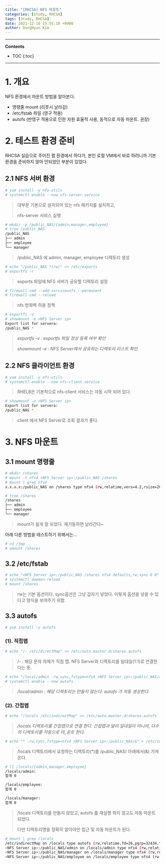 ```yaml
---
title: "[RHCSA] NFS 마운트"
categories: [Study, RHCSA]
tags: [Study, RHCSA]
date: 2021-12-16 15:55:18 +0900
author: DongHyun Kim
---
```


---
**Contents**
* TOC
{:toc}
---

# 1. 개요

NFS 환경에서 마운트 방법을 알아본다.

- 명령줄 mount (리붓시 날라감)
- /etc/fstab 파일 (영구 적용)
- autofs (반영구 적용으로 인한 자원 효율적 사용, 동적으로 자동 마운트. 권장)



# 2. 테스트 환경 준비

RHCSA 실습으로 주어진 랩 환경에서 하다가, 본인 로컬 VM에서 바로 하려니까 기본 환경을 준비하지 않아 안되었던 부분이 있었다.



## 2.1 NFS 서버 환경

```bash
# yum install -y nfs-utils
# systemctl enable --now nfs-server.service
```

> 대부분 기본으로 설치되어 있는 nfs 패키지를 설치하고,
>
> nfs-server 서비스 실행



```bash
# mkdir -p /public_NAS/{admin,manager,employee}
# tree /public_NAS
/public_NAS
├── admin
├── employee
└── manager
```

> /public_NAS 에 admin, manager, employee 디렉토리 생성



```bash
# echo "/public_NAS *(rw)" >> /etc/exports
# exportfs -r
```

> exports 파일에 NFS 서버가 공유할 디렉토리 설정



```bash
# firewall-cmd --add-service=nfs --permanent
# firewall-cmd --reload
```

> nfs 방화벽 허용 정책



```bash
# exportfs -v
# showmount -e <NFS Server ip>
Export list for servera:
/public_NAS *
```

> _exportfs -v : exportfs 파일 정상 등록 여부 확인_
>
> _showmount -e : NFS Server에서 공유하는 디렉토리 리스트 확인_



## 2.2 NFS 클라이언트 환경

```bash
# yum install -y nfs-utils
# systemctl enable --now nfs-client.service
```

> RHEL8은 기본적으로 nfs-client 서비스는 자동 시작 되어 있다.



```bash
# showmount -e <NFS Server ip>
Export list for servera:
/public_NAS *
```

> client 에서 NFS Server로 조회 결과가 좋다.



# 3. NFS 마운트

## 3.1 mount 명령줄

```bash
# mkdir /shares
# mount -t nfs4 <NFS Server ip>:/public_NAS /shares
# mount | grep nfs4
x.x.x.x:/public_NAS on /shares type nfs4 (rw,relatime,vers=4.2,rsize=262144,wsize=262144,namlen=255,hard,proto=tcp,timeo=600,retrans=2,sec=sys,clientaddr=x.x.x.x,local_lock=none,addr=x.x.x.x)

# tree /shares
/shares
├── admin
├── employee
└── manager
```

> mount가 쉽게 잘 되었다. 재기동하면 날라간다~



아래 다른 방법을 테스트하기 위해서는...

```bash
# cd /tmp
# umount /shares
```



## 3.2 /etc/fstab

```bash
# echo "<NFS Server ip>:/public_NAS /shares nfs4 defaults,rw,sync 0 0" >> /etc/fstab
# systemctl daemon-reload
# mount /shares
```

> rw는 기본 옵션이다. sync옵션은 그냥 갑자기 넣었다. 이렇게 옵션을 넣을 수 있다고 양식을 보여주기 위함.



## 3.3 autofs

```bash
# yum install -y autofs
```



### (1). 직접맵

```bash
# echo "/- /etc/directMap" >> /etc/auto.master.d/shares.autofs
```

> /- : 해당 문자 자체가 직접 맵. NFS Server와 디렉토리를 일대일(1:1)로 연결한다는 뜻.



```bash
# echo "/local/admin -rw,sync,fstype=nfs4 <NFS Server ip>:/public_NAS/admin" > /etc/directMap
# systemctl enable --now autofs
```

> _/local/admin : 해당 디렉토리는 만들지 않는다. autofs 가 자동 생성한다._



### (2). 간접맵

```bash
# echo "/locals /etc/indirectMap" >> /etc/auto.master.d/shares.autofs
```

> _/locals 디렉토리를 간접맵으로 연결 한다. 간접맵과 달리 일대일이 아니라, 다수의 디렉토리를 자동으로 마_운트 한다._



```bash
# echo "* -rw,sync,fstype=nfs4 <NFS Server ip>:/public_NAS/&" > /etc/indirectMap
```

> /locals 디렉토리에서 요청하는 디렉토리(*)를 /public_NAS/ 아래에서(&) 가져온다.



```bash
# ll /locals/{admin,manager,employee}
/locals/admin:
합계 0

/locals/employee:
합계 0

/locals/manager:
합계 0
```

> /locals 디렉토리를 만들지 않았고, autofs 를 재실행 하지 않고도 자동 마운트 되었다.
>
> 다만 디렉토리명을 정확히 알아야만 접근 및 자동 마운트가 된다.



```bash
# mount | grep /locals
/etc/indirectMap on /locals type autofs (rw,relatime,fd=26,pgrp=32434,timeout=300,minproto=5,maxproto=5,indirect,pipe_ino=77703)
<NFS Server ip>:/public_NAS/admin on /locals/admin type nfs4 (rw,relatime,sync,vers=4.2,rsize=262144,wsize=262144,namlen=255,hard,proto=tcp,timeo=600,retrans=2,sec=sys,clientaddr=192.168.0.16,local_lock=none,addr=<NFS Server ip>)
<NFS Server ip>:/public_NAS/manager on /locals/manager type nfs4 (rw,relatime,sync,vers=4.2,rsize=262144,wsize=262144,namlen=255,hard,proto=tcp,timeo=600,retrans=2,sec=sys,clientaddr=192.168.0.16,local_lock=none,addr=<NFS Server ip>)
<NFS Server ip>:/public_NAS/employee on /locals/employee type nfs4 (rw,relatime,sync,vers=4.2,rsize=262144,wsize=262144,namlen=255,hard,proto=tcp,timeo=600,retrans=2,sec=sys,clientaddr=192.168.0.16,local_lock=none,addr=<NFS Server ip>)
```

